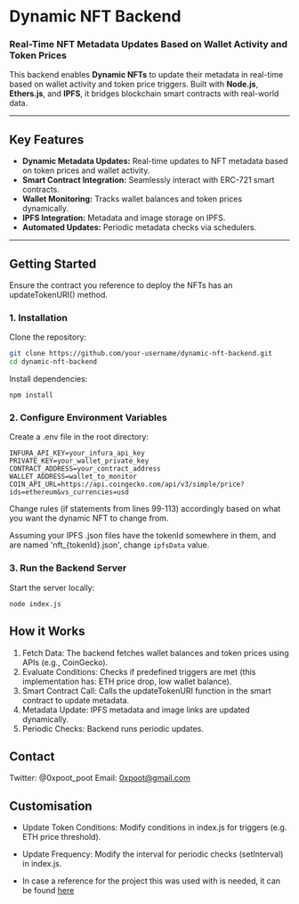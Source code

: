 # Dynamic NFT Backend

### Real-Time NFT Metadata Updates Based on Wallet Activity and Token Prices

This backend enables **Dynamic NFTs** to update their metadata in real-time based on wallet activity and token price triggers. Built with **Node.js**, **Ethers.js**, and **IPFS**, it bridges blockchain smart contracts with real-world data.

---

## **Key Features**

- **Dynamic Metadata Updates:** Real-time updates to NFT metadata based on token prices and wallet activity.
- **Smart Contract Integration:** Seamlessly interact with ERC-721 smart contracts.
- **Wallet Monitoring:** Tracks wallet balances and token prices dynamically.
- **IPFS Integration:** Metadata and image storage on IPFS.
- **Automated Updates:** Periodic metadata checks via schedulers.

---

## **Getting Started**

Ensure the contract you reference to deploy the NFTs has an updateTokenURI() method.

### **1. Installation**

Clone the repository:

```bash
git clone https://github.com/your-username/dynamic-nft-backend.git
cd dynamic-nft-backend
```

Install dependencies:

```
npm install
```

### 2. Configure Environment Variables
Create a .env file in the root directory:
```
INFURA_API_KEY=your_infura_api_key
PRIVATE_KEY=your_wallet_private_key
CONTRACT_ADDRESS=your_contract_address
WALLET_ADDRESS=wallet_to_monitor
COIN_API_URL=https://api.coingecko.com/api/v3/simple/price?ids=ethereum&vs_currencies=usd
```

Change rules (if statements from lines 99-113) accordingly based on what you want the dynamic NFT to change from.

Assuming your IPFS .json files have the tokenId somewhere in them, and are named 'nft_{tokenId}.json', change `ipfsData` value.

### 3. Run the Backend Server
Start the server locally:
```
node index.js
```

## How it Works
1. Fetch Data: The backend fetches wallet balances and token prices using APIs (e.g., CoinGecko).
2. Evaluate Conditions: Checks if predefined triggers are met (this implementation has: ETH price drop, low wallet balance).
3. Smart Contract Call: Calls the updateTokenURI function in the smart contract to update metadata.
4. Metadata Update: IPFS metadata and image links are updated dynamically.
5. Periodic Checks: Backend runs periodic updates.

## Contact
Twitter: @0xpoot_poot
Email: 0xpoot@gmail.com

## Customisation
- Update Token Conditions: Modify conditions in index.js for triggers (e.g. ETH price threshold).
- Update Frequency: Modify the interval for periodic checks (setInterval) in index.js.

- In case a reference for the project this was used with is needed, it can be found [here](https://github.com/0xpoot-poot/nft-generator)
